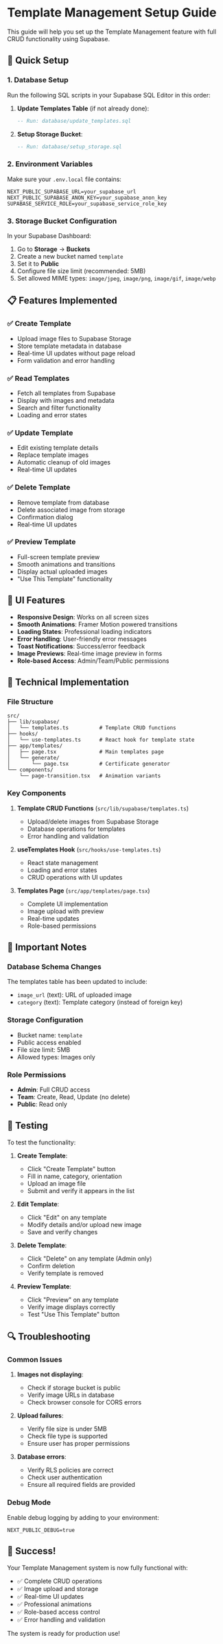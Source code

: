 # Template Management Setup Guide

This guide will help you set up the Template Management feature with full CRUD functionality using Supabase.

## 🚀 Quick Setup

### 1. Database Setup

Run the following SQL scripts in your Supabase SQL Editor in this order:

1. **Update Templates Table** (if not already done):
   ```sql
   -- Run: database/update_templates.sql
   ```

2. **Setup Storage Bucket**:
   ```sql
   -- Run: database/setup_storage.sql
   ```

### 2. Environment Variables

Make sure your `.env.local` file contains:

```env
NEXT_PUBLIC_SUPABASE_URL=your_supabase_url
NEXT_PUBLIC_SUPABASE_ANON_KEY=your_supabase_anon_key
SUPABASE_SERVICE_ROLE=your_supabase_service_role_key
```

### 3. Storage Bucket Configuration

In your Supabase Dashboard:

1. Go to **Storage** → **Buckets**
2. Create a new bucket named `template`
3. Set it to **Public**
4. Configure file size limit (recommended: 5MB)
5. Set allowed MIME types: `image/jpeg`, `image/png`, `image/gif`, `image/webp`

## 📋 Features Implemented

### ✅ Create Template
- Upload image files to Supabase Storage
- Store template metadata in database
- Real-time UI updates without page reload
- Form validation and error handling

### ✅ Read Templates
- Fetch all templates from Supabase
- Display with images and metadata
- Search and filter functionality
- Loading and error states

### ✅ Update Template
- Edit existing template details
- Replace template images
- Automatic cleanup of old images
- Real-time UI updates

### ✅ Delete Template
- Remove template from database
- Delete associated image from storage
- Confirmation dialog
- Real-time UI updates

### ✅ Preview Template
- Full-screen template preview
- Smooth animations and transitions
- Display actual uploaded images
- "Use This Template" functionality

## 🎨 UI Features

- **Responsive Design**: Works on all screen sizes
- **Smooth Animations**: Framer Motion powered transitions
- **Loading States**: Professional loading indicators
- **Error Handling**: User-friendly error messages
- **Toast Notifications**: Success/error feedback
- **Image Previews**: Real-time image preview in forms
- **Role-based Access**: Admin/Team/Public permissions

## 🔧 Technical Implementation

### File Structure
```
src/
├── lib/supabase/
│   └── templates.ts          # Template CRUD functions
├── hooks/
│   └── use-templates.ts      # React hook for template state
├── app/templates/
│   ├── page.tsx              # Main templates page
│   └── generate/
│       └── page.tsx          # Certificate generator
└── components/
    └── page-transition.tsx   # Animation variants
```

### Key Components

1. **Template CRUD Functions** (`src/lib/supabase/templates.ts`)
   - Upload/delete images from Supabase Storage
   - Database operations for templates
   - Error handling and validation

2. **useTemplates Hook** (`src/hooks/use-templates.ts`)
   - React state management
   - Loading and error states
   - CRUD operations with UI updates

3. **Templates Page** (`src/app/templates/page.tsx`)
   - Complete UI implementation
   - Image upload with preview
   - Real-time updates
   - Role-based permissions

## 🚨 Important Notes

### Database Schema Changes
The templates table has been updated to include:
- `image_url` (text): URL of uploaded image
- `category` (text): Template category (instead of foreign key)

### Storage Configuration
- Bucket name: `template`
- Public access enabled
- File size limit: 5MB
- Allowed types: Images only

### Role Permissions
- **Admin**: Full CRUD access
- **Team**: Create, Read, Update (no delete)
- **Public**: Read only

## 🧪 Testing

To test the functionality:

1. **Create Template**:
   - Click "Create Template" button
   - Fill in name, category, orientation
   - Upload an image file
   - Submit and verify it appears in the list

2. **Edit Template**:
   - Click "Edit" on any template
   - Modify details and/or upload new image
   - Save and verify changes

3. **Delete Template**:
   - Click "Delete" on any template (Admin only)
   - Confirm deletion
   - Verify template is removed

4. **Preview Template**:
   - Click "Preview" on any template
   - Verify image displays correctly
   - Test "Use This Template" button

## 🔍 Troubleshooting

### Common Issues

1. **Images not displaying**:
   - Check if storage bucket is public
   - Verify image URLs in database
   - Check browser console for CORS errors

2. **Upload failures**:
   - Verify file size is under 5MB
   - Check file type is supported
   - Ensure user has proper permissions

3. **Database errors**:
   - Verify RLS policies are correct
   - Check user authentication
   - Ensure all required fields are provided

### Debug Mode

Enable debug logging by adding to your environment:
```env
NEXT_PUBLIC_DEBUG=true
```

## 🎉 Success!

Your Template Management system is now fully functional with:
- ✅ Complete CRUD operations
- ✅ Image upload and storage
- ✅ Real-time UI updates
- ✅ Professional animations
- ✅ Role-based access control
- ✅ Error handling and validation

The system is ready for production use!

